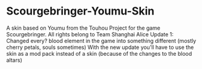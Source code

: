 # Scourgebringer-Youmu-Skin
A skin based on Youmu from the Touhou Project for the game Scourgebringer. All rights belong to Team Shanghai Alice
Update 1: Changed every? blood element in the game into something different (mostly cherry petals, souls sometimes)
With the new update you'll have to use the skin as a mod pack instead of a skin (because of the changes to the blood altars)
